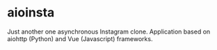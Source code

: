# aioinsta
Just another one asynchronous Instagram clone. Application based on aiohttp (Python) and Vue (Javascript) frameworks.
